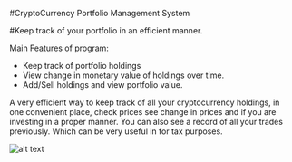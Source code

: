 #CryptoCurrency Portfolio Management System

#Keep track of your portfolio in an efficient manner.


Main Features of program:
- Keep track of portfolio holdings
- View change in monetary value of holdings over time.
- Add/Sell holdings and view portfolio value.


A very efficient way to keep track of all your cryptocurrency holdings, in one convenient place, check prices see change in prices
and if you are investing in a proper manner. You can also see a record of all your trades previously. Which can be very useful in for tax purposes.

![alt text](https://assets-global.website-files.com/5bc662b786ecfc12c8d29e0b/5d07c76a696bfc4b3cb88294_cryptocurrency.jpg "Logo Title Text 1")
